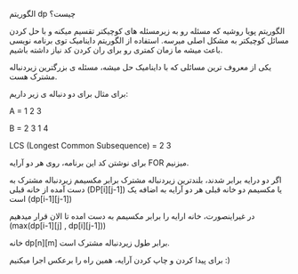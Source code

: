 الگوریتم dp چیست؟

الگوریتم پویا روشیه که مسئله رو به زیرمسئله های کوچیکتر تقسیم میکنه و با حل کردن مسائل کوچیکتر به مشکل اصلی میرسه. استفاده از الگوریتم داینامیک توی برنامه نویسی باعث میشه ما زمان کمتری رو برای ران کردن کد نیاز داشته باشیم.

یکی از معروف ترین مسائلی که با داینامیک حل میشه، مسئله ی بزرگترین زیردنباله مشترک هست.

برای مثال برای دو دنباله ی زیر داریم:

A = 1 2 3

B = 2 3 1 4

LCS (Longest Common Subsequence) = 2 3

برای نوشتن کد این برنامه، روی هر دو آرایه FOR میزنیم.

اگر دو درایه برابر شدند، بلندترین زیردنباله مشترک برابر مکسیمم زیردنباله مشترک به دست آمده از خانه قبلی (DP[i][j-1]) یا مکسیمم دو خانه قبلی هر دو آرایه به اضافه یک است (dp[i-1][j-1])

در غیراینصورت، خانه ارایه را برابر مکسیمم به دست امده تا الان قرار میدهیم (max(dp[i-1][j] , dp[i][j-1]))

خانه dp[n][m] برابر طول زیردنباله مشترک است.

برای پیدا کردن و چاپ کردن آرایه، همین راه را برعکس اجرا میکنیم :)


